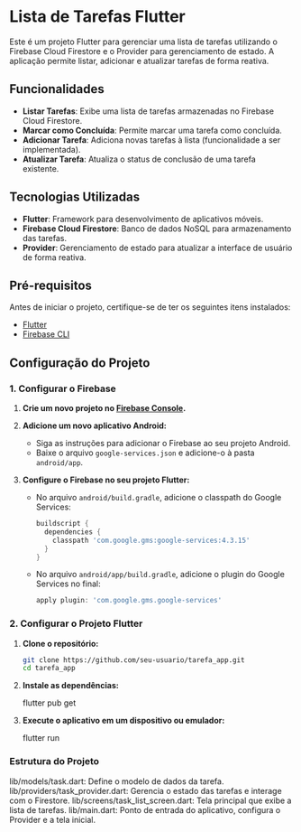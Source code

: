 # Lista de Tarefas Flutter

Este é um projeto Flutter para gerenciar uma lista de tarefas utilizando o Firebase Cloud Firestore e o Provider para gerenciamento de estado. A aplicação permite listar, adicionar e atualizar tarefas de forma reativa.

## Funcionalidades

- **Listar Tarefas**: Exibe uma lista de tarefas armazenadas no Firebase Cloud Firestore.
- **Marcar como Concluída**: Permite marcar uma tarefa como concluída.
- **Adicionar Tarefa**: Adiciona novas tarefas à lista (funcionalidade a ser implementada).
- **Atualizar Tarefa**: Atualiza o status de conclusão de uma tarefa existente.

## Tecnologias Utilizadas

- **Flutter**: Framework para desenvolvimento de aplicativos móveis.
- **Firebase Cloud Firestore**: Banco de dados NoSQL para armazenamento das tarefas.
- **Provider**: Gerenciamento de estado para atualizar a interface de usuário de forma reativa.

## Pré-requisitos

Antes de iniciar o projeto, certifique-se de ter os seguintes itens instalados:

- [Flutter](https://flutter.dev/docs/get-started/install)
- [Firebase CLI](https://firebase.google.com/docs/cli)

## Configuração do Projeto

### 1. Configurar o Firebase

1. **Crie um novo projeto no [Firebase Console](https://console.firebase.google.com/).**
2. **Adicione um novo aplicativo Android:**
   - Siga as instruções para adicionar o Firebase ao seu projeto Android.
   - Baixe o arquivo `google-services.json` e adicione-o à pasta `android/app`.

3. **Configure o Firebase no seu projeto Flutter:**
   - No arquivo `android/build.gradle`, adicione o classpath do Google Services:
     ```gradle
     buildscript {
       dependencies {
         classpath 'com.google.gms:google-services:4.3.15'
       }
     }
     ```

   - No arquivo `android/app/build.gradle`, adicione o plugin do Google Services no final:
     ```gradle
     apply plugin: 'com.google.gms.google-services'
     ```

### 2. Configurar o Projeto Flutter

1. **Clone o repositório:**
   ```bash
   git clone https://github.com/seu-usuario/tarefa_app.git
   cd tarefa_app

2. **Instale as dependências:**
   
     flutter pub get
   
4. **Execute o aplicativo em um dispositivo ou emulador:**
   
     flutter run
   
### Estrutura do Projeto

lib/models/task.dart: Define o modelo de dados da tarefa.
lib/providers/task_provider.dart: Gerencia o estado das tarefas e interage com o Firestore.
lib/screens/task_list_screen.dart: Tela principal que exibe a lista de tarefas.
lib/main.dart: Ponto de entrada do aplicativo, configura o Provider e a tela inicial.

